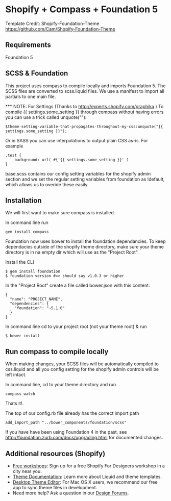 Shopify + Compass + Foundation 5
============
Template Credit: Shopify-Foundation-Theme
https://github.com/Cam/Shopify-Foundation-Theme

Requirements
---------------------
Foundation 5

SCSS & Foundation
---------------------
This project uses compass to compile locally and imports Foundation 5. The SCSS files are converted to scss.liquid files. We use a manifest to import all partials to one main file. 

*** NOTE: For Settings (Thanks to http://experts.shopify.com/graphika )
To compile {{ settings.some_setting }} through compass without 
having errors you can use a trick called unquote(""): 

    $theme-setting-variable-that-propagates-throughout-my-css:unquote("{{ settings.some_setting }}");

Or in SASS you can use interpolations to output plain CSS as-is. For example

    .test {
        background: url( #{'{{ settings.some_setting }}' )
    }


base.scss contains our config setting variables for the shopify admin section and we set the regular setting variables from foundation as !default, which allows us to overide these easily. 

Installation
---------------------

We will first want to make sure compass is installed.

In command line run 
    
    gem install compass

Foundation now uses bower to install the foundation dependancies. To keep dependacies outside of the shopify theme directory, make sure your theme directory is in na empty dir which will use as the "Project Root". 

Install the CLI
    
    $ gem install foundation
    $ foundation version #=> should say v1.0.3 or higher

In the "Project Root" create a file called bower.json with this content:

    {
      "name": "PROJECT_NAME",
      "dependencies": {
        "foundation": "~5.1.0"
      }
    }

In command line cd to your project root (not your theme root) & run 
    
    $ bower install


Run compass to compile locally
---------------------

When making changes, your SCSS files will be automatically compiled to css.liquid and all you config setting for the shopify admin controls will be left intact.

In command line, cd to your theme directory and run
    
    compass watch

Thats it!. 

The top of our config.rb file already has the correct import path

    add_import_path "../bower_components/foundation/scss"


If you have have been using Foundation 4 in the past, see http://foundation.zurb.com/docs/upgrading.html for documented changes.

Additional resources (Shopify)
---------------------
- <a href="http://meetup.shopify.com/">Free workshops</a>: Sign up for a free Shopify For Designers workshop in a city near you.
- <a href="http://docs.shopify.com/themes">Theme Documentation</a>: Learn more about Liquid and theme templates.
- <a href="http://apps.shopify.com/desktop-theme-editor">Desktop Theme Editor</a>: For Mac OS X users, we recommend our free app to sync theme files in development. 
- Need more help? Ask a question in our <a href="http://ecommerce.shopify.com/c/ecommerce-design"> Design Forums</a>.
